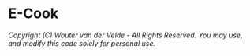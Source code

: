 # E-Cook


*Copyright (C) Wouter van der Velde - All Rights Reserved.
You may use, and modify this code solely for personal use.*
